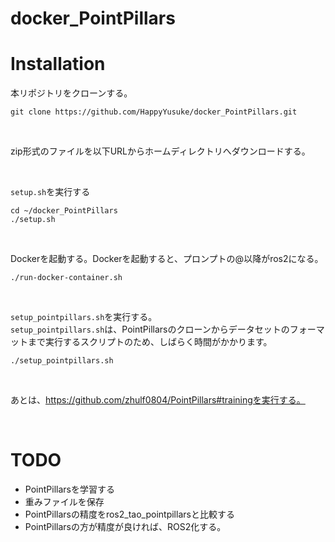 # docker_PointPillars

# Installation
本リポジトリをクローンする。

```
git clone https://github.com/HappyYusuke/docker_PointPillars.git
```

</br>

zip形式のファイルを以下URLからホームディレクトリへダウンロードする。

</br>

```setup.sh```を実行する

```
cd ~/docker_PointPillars
./setup.sh
```

</br>

Dockerを起動する。Dockerを起動すると、プロンプトの@以降がros2になる。

```
./run-docker-container.sh
```

</br>

```setup_pointpillars.sh```を実行する。</br>
```setup_pointpillars.sh```は、PointPillarsのクローンからデータセットのフォーマットまで実行するスクリプトのため、しばらく時間がかかります。

```
./setup_pointpillars.sh
```

</br>

あとは、https://github.com/zhulf0804/PointPillars#trainingを実行する。

</br>

# TODO

* PointPillarsを学習する
* 重みファイルを保存
* PointPillarsの精度をros2_tao_pointpillarsと比較する
* PointPillarsの方が精度が良ければ、ROS2化する。
